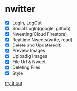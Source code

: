 # nwitter

- [x] LogIn, LogOut
- [x] Social LogIn(google, github)
- [x] Nweeting(Cloud Firestore)
- [x] Realtime Nweets(write, read)
- [x] Delete and Update(edit)
- [x] Preview Images
- [x] Uploadig Images
- [x] File Url & Nweet
- [x] Deleting Files
- [x] Style

[try it out](https://hamjihyeon.github.io/nwitter/)